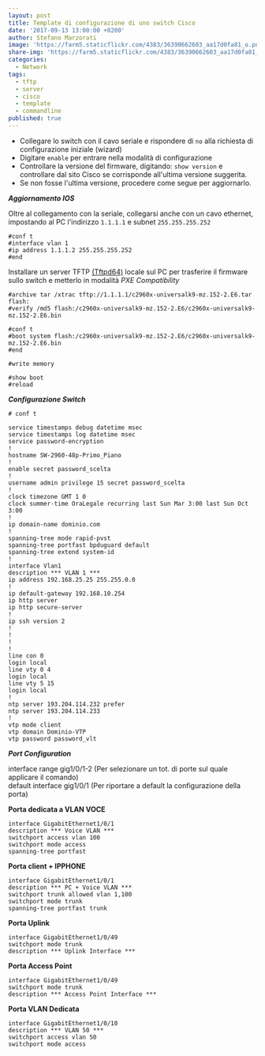 ```yaml
---
layout: post
title: Template di configurazione di uno switch Cisco
date: '2017-09-13 13:00:00 +0200'
author: Stefano Marzorati
image: 'https://farm5.staticflickr.com/4383/36390662603_aa17d0fa81_o.png'
share-img: 'https://farm5.staticflickr.com/4383/36390662603_aa17d0fa81_o.png'
categories:
  - Network
tags:
  - tftp
  - server
  - cisco
  - template
  - commandline
published: true
---
```

 - Collegare lo switch con il cavo seriale e rispondere di `no` alla richiesta di configurazione iniziale (wizard)
 - Digitare `enable` per entrare nella modalità di configurazione
 - Controllare la versione del firmware, digitando: `show version` e controllare dal sito Cisco se corrisponde all'ultima versione suggerita.
 - Se non fosse l'ultima versione, procedere come segue per aggiornarlo.

***Aggiornamento IOS***

Oltre al collegamento con la seriale, collegarsi anche con un cavo ethernet, impostando al PC l'indirizzo `1.1.1.1` e subnet `255.255.255.252`

	#conf t
	#interface vlan 1
	#ip address 1.1.1.2 255.255.255.252
	#end

Installare un server TFTP <a href="http://tftpd32.jounin.net/tftpd32_download.html" target="_blank">(Tftpd64)</a> locale sul PC per trasferire il firmware sullo switch e metterlo in modalità *PXE Compatibility*

	#archive tar /xtrac tftp://1.1.1.1/c2960x-universalk9-mz.152-2.E6.tar flash:
	#verify /md5 flash:/c2960x-universalk9-mz.152-2.E6/c2960x-universalk9-mz.152-2.E6.bin 

	#conf t
	#boot system flash:/c2960x-universalk9-mz.152-2.E6/c2960x-universalk9-mz.152-2.E6.bin 
	#end

	#write memory

	#show boot
	#reload

***Configurazione Switch***

	# conf t

	service timestamps debug datetime msec
	service timestamps log datetime msec
	service password-encryption
	!
	hostname SW-2960-48p-Primo_Piano
	!
	enable secret password_scelta
	!
	username admin privilege 15 secret password_scelta
	!
	clock timezone GMT 1 0
	clock summer-time OraLegale recurring last Sun Mar 3:00 last Sun Oct 3:00
	!
	ip domain-name dominio.com
	!
	spanning-tree mode rapid-pvst
	spanning-tree portfast bpduguard default
	spanning-tree extend system-id
	!
	interface Vlan1
	description *** VLAN 1 ***
	ip address 192.168.25.25 255.255.0.0
	!
	ip default-gateway 192.168.10.254
	ip http server
	ip http secure-server
	!
	ip ssh version 2
	!
	!
	!
	!
	line con 0
	login local
	line vty 0 4
	login local
	line vty 5 15
	login local
	!
	ntp server 193.204.114.232 prefer
	ntp server 193.204.114.233
	!
	vtp mode client
	vtp domain Dominio-VTP
	vtp password password_vlt

***Port Configuration***

interface range gig1/0/1-2 (Per selezionare un tot. di porte sul quale applicare il comando)   
default interface gig1/0/1 (Per riportare a default la configurazione della porta)   

**Porta dedicata a VLAN VOCE**   

	interface GigabitEthernet1/0/1
	description *** Voice VLAN ***
	switchport access vlan 100
	switchport mode access
	spanning-tree portfast


**Porta client + IPPHONE**   

	interface GigabitEthernet1/0/1
	description *** PC + Voice VLAN ***
	switchport trunk allowed vlan 1,100
	switchport mode trunk
	spanning-tree portfast trunk
 
**Porta Uplink**   

	interface GigabitEthernet1/0/49
	switchport mode trunk
	description *** Uplink Interface ***
 
**Porta Access Point**   

	interface GigabitEthernet1/0/49 
	switchport mode trunk
	description *** Access Point Interface ***

**Porta VLAN Dedicata**   

	interface GigabitEthernet1/0/10
	description *** VLAN 50 ***
	switchport access vlan 50
	switchport mode access
